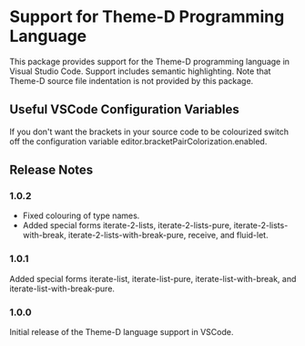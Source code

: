 # Support for Theme-D Programming Language

This package provides support for the Theme-D programming language in Visual Studio Code. Support includes semantic highlighting. Note that Theme-D source file indentation is not provided by this package.

## Useful VSCode Configuration Variables

If you don't want the brackets in your source code to be colourized switch off the configuration variable editor.bracketPairColorization.enabled.

## Release Notes

### 1.0.2

* Fixed colouring of type names.
* Added special forms iterate-2-lists, iterate-2-lists-pure,
  iterate-2-lists-with-break, iterate-2-lists-with-break-pure,
  receive, and fluid-let.

### 1.0.1

Added special forms iterate-list, iterate-list-pure, iterate-list-with-break, and iterate-list-with-break-pure.

### 1.0.0

Initial release of the Theme-D language support in VSCode.
